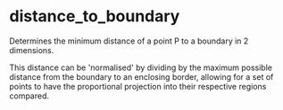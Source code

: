 # distance_to_boundary
Determines the minimum distance of a point P to a boundary in 2 dimensions.

This distance can be 'normalised' by dividing by the maximum possible distance from the boundary to an enclosing
border, allowing for a set of points to have the proportional projection into their respective regions compared.